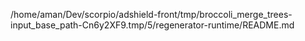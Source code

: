 /home/aman/Dev/scorpio/adshield-front/tmp/broccoli_merge_trees-input_base_path-Cn6y2XF9.tmp/5/regenerator-runtime/README.md